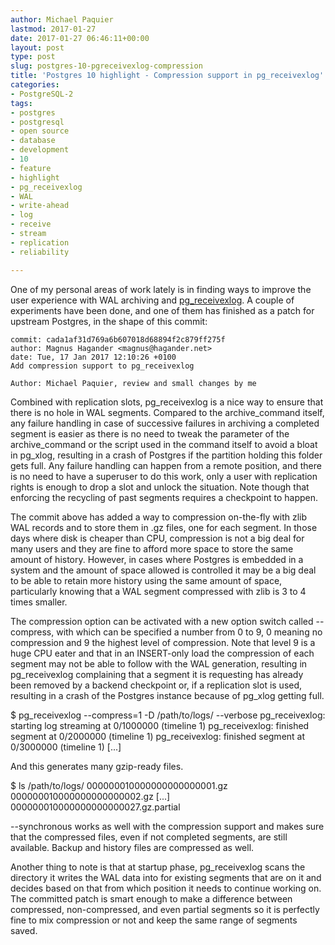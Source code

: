 ```yaml
---
author: Michael Paquier
lastmod: 2017-01-27
date: 2017-01-27 06:46:11+00:00
layout: post
type: post
slug: postgres-10-pgreceivexlog-compression
title: 'Postgres 10 highlight - Compression support in pg_receivexlog'
categories:
- PostgreSQL-2
tags:
- postgres
- postgresql
- open source
- database
- development
- 10
- feature
- highlight
- pg_receivexlog
- WAL
- write-ahead
- log
- receive
- stream
- replication
- reliability

---
```


One of my personal areas of work lately is in finding ways to improve
the user experience with WAL archiving and
[pg\_receivexlog](https://www.postgresql.org/docs/devel/static/app-pgreceivexlog.html).
A couple of experiments have been done, and one of them has finished as
a patch for upstream Postgres, in the shape of this commit:

    commit: cada1af31d769a6b607018d68894f2c879ff275f
    author: Magnus Hagander <magnus@hagander.net>
    date: Tue, 17 Jan 2017 12:10:26 +0100
    Add compression support to pg_receivexlog

    Author: Michael Paquier, review and small changes by me

Combined with replication slots, pg\_receivexlog is a nice way to ensure
that there is no hole in WAL segments. Compared to the archive\_command
itself, any failure handling in case of successive failures in archiving
a completed segment is easier as there is no need to tweak the parameter
of the archive\_command or the script used in the command itself to avoid
a bloat in pg\_xlog, resulting in a crash of Postgres if the partition
holding this folder gets full. Any failure handling can happen from a
remote position, and there is no need to have a superuser to do this work,
only a user with replication rights is enough to drop a slot and unlock
the situation. Note though that enforcing the recycling of past segments
requires a checkpoint to happen.

The commit above has added a way to compression on-the-fly with zlib WAL
records and to store them in .gz files, one for each segment. In those days
where disk is cheaper than CPU, compression is not a big deal for many
users and they are fine to afford more space to store the same amount of
history. However, in cases where Postgres is embedded in a system and
the amount of space allowed is controlled it may be a big deal to be able
to retain more history using the same amount of space, particularly knowing
that a WAL segment compressed with zlib is 3 to 4 times smaller.

The compression option can be activated with a new option switch called
\-\-compress, with which can be specified a number from 0 to 9, 0 meaning
no compression and 9 the highest level of compression. Note that level 9
is a huge CPU eater and that in an INSERT-only load the compression of
each segment may not be able to follow with the WAL generation, resulting
in pg\_receivexlog complaining that a segment it is requesting has already
been removed by a backend checkpoint or, if a replication slot is used,
resulting in a crash of the Postgres instance because of pg\_xlog getting
full.

   $ pg_receivexlog --compress=1 -D /path/to/logs/ --verbose
   pg_receivexlog: starting log streaming at 0/1000000 (timeline 1)
   pg_receivexlog: finished segment at 0/2000000 (timeline 1)
   pg_receivexlog: finished segment at 0/3000000 (timeline 1)
   [...]

And this generates many gzip-ready files.

   $ ls /path/to/logs/
   000000010000000000000001.gz
   000000010000000000000002.gz
   [...]
   000000010000000000000027.gz.partial

\-\-synchronous works as well with the compression support and makes sure
that the compressed files, even if not completed segments, are still
available. Backup and history files are compressed as well.

Another thing to note is that at startup phase, pg\_receivexlog scans
the directory it writes the WAL data into for existing segments that
are on it and decides based on that from which position it needs to
continue working on. The committed patch is smart enough to make a
difference between compressed, non-compressed, and even partial segments
so it is perfectly fine to mix compression or not and keep the same range
of segments saved.
